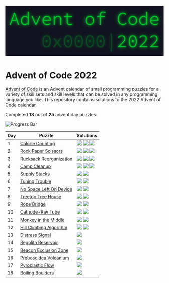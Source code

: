 <p align="center">
<img alt="Advent of Code 2022 Logo" src="docs/img/logo.png" width=600 />
</p>

# Advent of Code 2022

[Advent of Code](https://adventofcode.com) is an Advent calendar of small programming puzzles for a variety of skill sets and skill levels that can be solved in any programming language you like. This repository contains solutions to the 2022 Advent of Code calendar.

Completed **18** out of **25** advent day puzzles.

![Progress Bar](https://progress-bar.dev/72)

Day | Puzzle | Solutions
--- | --- | ---
1 | [Calorie Counting](https://adventofcode.com/2022/day/1) | [![](https://img.shields.io/badge/go-00ADD8?style=for-the-badge&logo=go&logoColor=FFFFFF)](Day_1_Calorie_Counting/Go/main.go) [![](https://img.shields.io/badge/python-3670A0?style=for-the-badge&logo=python&logoColor=FFDD54)](Day_1_Calorie_Counting/Python/main.py) [![](https://img.shields.io/badge/rust-000000?style=for-the-badge&logo=rust&logoColor=FFFFFF)](Day_1_Calorie_Counting/Rust/main.rs)
2 | [Rock Paper Scissors](https://adventofcode.com/2022/day/2) | [![](https://img.shields.io/badge/go-00ADD8?style=for-the-badge&logo=go&logoColor=FFFFFF)](Day_2_Rock_Paper_Scissors/Go/main.go) [![](https://img.shields.io/badge/python-3670A0?style=for-the-badge&logo=python&logoColor=FFDD54)](Day_2_Rock_Paper_Scissors/Python/main.py) [![](https://img.shields.io/badge/rust-000000?style=for-the-badge&logo=rust&logoColor=FFFFFF)](Day_2_Rock_Paper_Scissors/Rust/main.rs)
3 | [Rucksack Reorganization](https://adventofcode.com/2022/day/3) | [![](https://img.shields.io/badge/go-00ADD8?style=for-the-badge&logo=go&logoColor=FFFFFF)](Day_3_Rucksack_Reorganization/Go/main.go) [![](https://img.shields.io/badge/python-3670A0?style=for-the-badge&logo=python&logoColor=FFDD54)](Day_3_Rucksack_Reorganization/Python/main.py) [![](https://img.shields.io/badge/rust-000000?style=for-the-badge&logo=rust&logoColor=FFFFFF)](Day_3_Rucksack_Reorganization/Rust/main.rs)
4 | [Camp Cleanup](https://adventofcode.com/2022/day/4) | [![](https://img.shields.io/badge/go-00ADD8?style=for-the-badge&logo=go&logoColor=FFFFFF)](Day_4_Camp_Cleanup/Go/main.go) [![](https://img.shields.io/badge/python-3670A0?style=for-the-badge&logo=python&logoColor=FFDD54)](Day_4_Camp_Cleanup/Python/main.py) [![](https://img.shields.io/badge/rust-000000?style=for-the-badge&logo=rust&logoColor=FFFFFF)](Day_4_Camp_Cleanup/Rust/main.rs)
5 | [Supply Stacks](https://adventofcode.com/2022/day/5) | [![](https://img.shields.io/badge/go-00ADD8?style=for-the-badge&logo=go&logoColor=FFFFFF)](Day_5_Supply_Stacks/Go/main.go) [![](https://img.shields.io/badge/python-3670A0?style=for-the-badge&logo=python&logoColor=FFDD54)](Day_5_Supply_Stacks/Python/main.py)
6 | [Tuning Trouble](https://adventofcode.com/2022/day/6) | [![](https://img.shields.io/badge/go-00ADD8?style=for-the-badge&logo=go&logoColor=FFFFFF)](Day_6_Tuning_Trouble/Go/main.go) [![](https://img.shields.io/badge/python-3670A0?style=for-the-badge&logo=python&logoColor=FFDD54)](Day_6_Tuning_Trouble/Python/main.py)
7 | [No Space Left On Device](https://adventofcode.com/2022/day/7) | [![](https://img.shields.io/badge/go-00ADD8?style=for-the-badge&logo=go&logoColor=FFFFFF)](Day_7_No_Space_Left_On_Device/Go/main.go) [![](https://img.shields.io/badge/python-3670A0?style=for-the-badge&logo=python&logoColor=FFDD54)](Day_7_No_Space_Left_On_Device/Python/main.py)
8 | [Treetop Tree House](https://adventofcode.com/2022/day/8) | [![](https://img.shields.io/badge/go-00ADD8?style=for-the-badge&logo=go&logoColor=FFFFFF)](Day_8_Treetop_Tree_House/Go/main.go) [![](https://img.shields.io/badge/python-3670A0?style=for-the-badge&logo=python&logoColor=FFDD54)](Day_8_Treetop_Tree_House/Python/main.py)
9 | [Rope Bridge](https://adventofcode.com/2022/day/9) | [![](https://img.shields.io/badge/go-00ADD8?style=for-the-badge&logo=go&logoColor=FFFFFF)](Day_9_Rope_Bridge/Go/main.go) [![](https://img.shields.io/badge/python-3670A0?style=for-the-badge&logo=python&logoColor=FFDD54)](Day_9_Rope_Bridge/Python/main.py)
10 | [Cathode-Ray Tube](https://adventofcode.com/2022/day/10) | [![](https://img.shields.io/badge/go-00ADD8?style=for-the-badge&logo=go&logoColor=FFFFFF)](Day_10_Cathode-Ray_Tube/Go/main.go) [![](https://img.shields.io/badge/python-3670A0?style=for-the-badge&logo=python&logoColor=FFDD54)](Day_10_Cathode-Ray_Tube/Python/main.py)
11 | [Monkey in the Middle](https://adventofcode.com/2022/day/11) | [![](https://img.shields.io/badge/go-00ADD8?style=for-the-badge&logo=go&logoColor=FFFFFF)](Day_11_Monkey_in_the_Middle/Go/main.go) [![](https://img.shields.io/badge/python-3670A0?style=for-the-badge&logo=python&logoColor=FFDD54)](Day_11_Monkey_in_the_Middle/Python/main.py)
12 | [Hill Climbing Algorithm](https://adventofcode.com/2022/day/12) | [![](https://img.shields.io/badge/go-00ADD8?style=for-the-badge&logo=go&logoColor=FFFFFF)](Day_12_Hill_Climbing_Algorithm/Go/main.go) [![](https://img.shields.io/badge/python-3670A0?style=for-the-badge&logo=python&logoColor=FFDD54)](Day_12_Hill_Climbing_Algorithm/Python/main.py)
13 | [Distress Signal](https://adventofcode.com/2022/day/13) | [![](https://img.shields.io/badge/python-3670A0?style=for-the-badge&logo=python&logoColor=FFDD54)](Day_13_Distress_Signal/Python/main.py)
14 | [Regolith Reservoir](https://adventofcode.com/2022/day/14) | [![](https://img.shields.io/badge/python-3670A0?style=for-the-badge&logo=python&logoColor=FFDD54)](Day_14_Regolith_Reservoir/Python/main.py)
15 | [Beacon Exclusion Zone](https://adventofcode.com/2022/day/15) | [![](https://img.shields.io/badge/python-3670A0?style=for-the-badge&logo=python&logoColor=FFDD54)](Day_15_Beacon_Exclusion_Zone/Python/main.py)
16 | [Proboscidea Volcanium](https://adventofcode.com/2022/day/16) | [![](https://img.shields.io/badge/python-3670A0?style=for-the-badge&logo=python&logoColor=FFDD54)](Day_16_Proboscidea_Volcanium/Python/main.py)
17 | [Pyroclastic Flow](https://adventofcode.com/2022/day/17) | [![](https://img.shields.io/badge/python-3670A0?style=for-the-badge&logo=python&logoColor=FFDD54)](Day_17_Pyroclastic_Flow/Python/main.py)
18 | [Boiling Boulders](https://adventofcode.com/2022/day/18) | [![](https://img.shields.io/badge/python-3670A0?style=for-the-badge&logo=python&logoColor=FFDD54)](Day_18_Boiling_Boulders/Python/main.py)
